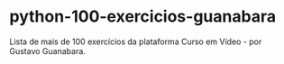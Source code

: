 # python-100-exercicios-guanabara
Lista de mais de 100 exercícios da plataforma Curso em Vídeo - por Gustavo Guanabara.

